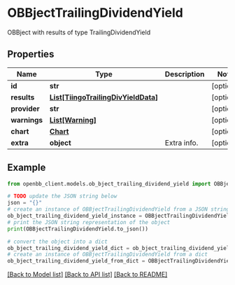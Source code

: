 # OBBjectTrailingDividendYield

OBBject with results of type TrailingDividendYield

## Properties

Name | Type | Description | Notes
------------ | ------------- | ------------- | -------------
**id** | **str** |  | [optional] 
**results** | [**List[TiingoTrailingDivYieldData]**](TiingoTrailingDivYieldData.md) |  | [optional] 
**provider** | **str** |  | [optional] 
**warnings** | [**List[Warning]**](Warning.md) |  | [optional] 
**chart** | [**Chart**](Chart.md) |  | [optional] 
**extra** | **object** | Extra info. | [optional] 

## Example

```python
from openbb_client.models.ob_bject_trailing_dividend_yield import OBBjectTrailingDividendYield

# TODO update the JSON string below
json = "{}"
# create an instance of OBBjectTrailingDividendYield from a JSON string
ob_bject_trailing_dividend_yield_instance = OBBjectTrailingDividendYield.from_json(json)
# print the JSON string representation of the object
print(OBBjectTrailingDividendYield.to_json())

# convert the object into a dict
ob_bject_trailing_dividend_yield_dict = ob_bject_trailing_dividend_yield_instance.to_dict()
# create an instance of OBBjectTrailingDividendYield from a dict
ob_bject_trailing_dividend_yield_from_dict = OBBjectTrailingDividendYield.from_dict(ob_bject_trailing_dividend_yield_dict)
```
[[Back to Model list]](../README.md#documentation-for-models) [[Back to API list]](../README.md#documentation-for-api-endpoints) [[Back to README]](../README.md)


